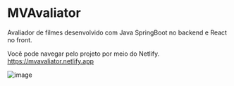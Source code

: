 # MVAvaliator
Avaliador de filmes desenvolvido com Java SpringBoot no backend e React no front.

Você pode navegar pelo projeto por meio do Netlify.
https://mvavaliator.netlify.app


                          

![image](https://user-images.githubusercontent.com/75635849/149609055-e033ba12-1f87-45e1-9296-d87f7b44b506.png)
